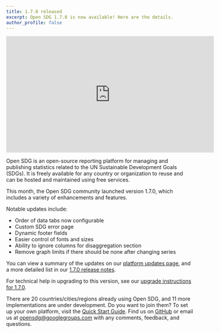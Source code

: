 ```yaml
---
title: 1.7.0 released
excerpt: Open SDG 1.7.0 is now available! Here are the details.
author_profile: false
---
```

<p>
<iframe width="560" height="315" src="https://www.youtube.com/embed/XCMKSfVGDqc" title="YouTube video player" frameborder="0" allow="accelerometer; autoplay; clipboard-write; encrypted-media; gyroscope; picture-in-picture" allowfullscreen></iframe>
</p>

Open SDG is an open-source reporting platform for managing and publishing statistics related to the UN Sustainable Development Goals (SDGs). It is freely available for any country or organization to reuse and can be hosted and maintained using free services.

This month, the Open SDG community launched version 1.7.0, which includes a variety of enhancements and features.

Notable updates include:

* Order of data tabs now configurable
* Custom SDG error page
* Dynamic footer fields
* Easier control of fonts and sizes
* Ability to ignore columns for disaggregation section
* Remove graph limits if there should be none after changing series

You can view a summary of the updates on our [platform updates page](https://open-sdg.readthedocs.io/en/latest/updates/), and a more detailed list in our [1.7.0 release notes](https://github.com/open-sdg/open-sdg/releases/tag/1.7.0).

For technical help in upgrading to this version, see our [upgrade instructions for 1.7.0](https://open-sdg.readthedocs.io/en/latest/upgrades/upgrading-1-7-0/).

There are 20 countries/cities/regions already using Open SDG, and 11 more implementations are under development. Do you want to join them? To set up your own platform, visit the [Quick Start Guide](https://open-sdg.readthedocs.io/en/latest/quick-start/). Find us on [GitHub](https://github.com/open-sdg/open-sdg) or email us at opensdg@googlegroups.com with any comments, feedback, and questions.
